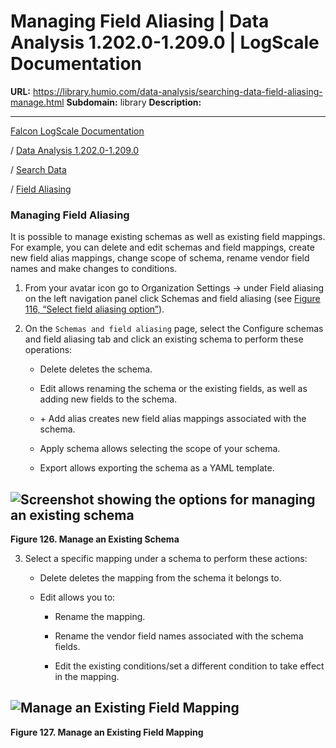 # Managing Field Aliasing | Data Analysis 1.202.0-1.209.0 | LogScale Documentation

**URL:** https://library.humio.com/data-analysis/searching-data-field-aliasing-manage.html
**Subdomain:** library
**Description:** 

---

[Falcon LogScale Documentation](https://library.humio.com)

/ [Data Analysis 1.202.0-1.209.0](data-analysis-docs.html)

/ [Search Data](searching-data.html)

/ [Field Aliasing](searching-data-field-aliasing.html)

### Managing Field Aliasing

It is possible to manage existing schemas as well as existing field mappings. For example, you can delete and edit schemas and field mappings, create new field alias mappings, change scope of schema, rename vendor field names and make changes to conditions. 

  1. From your avatar icon  go to Organization Settings → under Field aliasing on the left navigation panel click Schemas and field aliasing (see [Figure 116, “Select field aliasing option”](searching-data-field-aliasing-configure.html#figure_searching-data-field-aliasing-configure1 "Figure 116. Select field aliasing option")). 

  2. On the `Schemas and field aliasing` page, select the Configure schemas and field aliasing tab and click an existing schema to perform these operations: 

     * Delete deletes the schema. 

     * Edit allows renaming the schema or the existing fields, as well as adding new fields to the schema. 

     * \+ Add alias creates new field alias mappings associated with the schema. 

     * Apply schema allows selecting the scope of your schema. 

     * Export allows exporting the schema as a YAML template. 

![Screenshot showing the options for managing an existing schema](images/search-data/manage-schema-new.png)  
---  
  
**Figure 126. Manage an Existing Schema**

  

  3. Select a specific mapping under a schema to perform these actions: 

     * Delete deletes the mapping from the schema it belongs to. 

     * Edit allows you to: 

       * Rename the mapping. 

       * Rename the vendor field names associated with the schema fields. 

       * Edit the existing conditions/set a different condition to take effect in the mapping. 

![Manage an Existing Field Mapping](images/search-data/manage-mappings.png)  
---  
  
**Figure 127. Manage an Existing Field Mapping**
